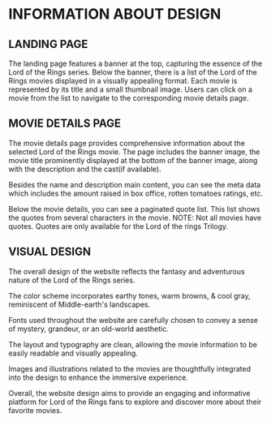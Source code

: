 # INFORMATION ABOUT DESIGN

## LANDING PAGE

The landing page features a banner at the top, capturing the essence of the Lord of the Rings series.
Below the banner, there is a list of the Lord of the Rings movies displayed in a visually appealing format. Each movie is represented by its title and a small thumbnail image.
Users can click on a movie from the list to navigate to the corresponding movie details page.

## MOVIE DETAILS PAGE

The movie details page provides comprehensive information about the selected Lord of the Rings movie.
The page includes the banner image, the movie title prominently displayed at the bottom of the banner image, along with the description and the cast(if available).

Besides the name and description main content, you can see the meta data which includes the amount raised in box office, rotten tomatoes ratings, etc.

Below the movie details, you can see a paginated quote list. This list shows the quotes from several characters in the movie.
NOTE: Not all movies have quotes. Quotes are only available for the Lord of the rings Trilogy.

## VISUAL DESIGN

The overall design of the website reflects the fantasy and adventurous nature of the Lord of the Rings series.

The color scheme incorporates earthy tones,  warm browns, & cool gray, reminiscent of Middle-earth's landscapes.

Fonts used throughout the website are carefully chosen to convey a sense of mystery, grandeur, or an old-world aesthetic.

The layout and typography are clean, allowing the movie information to be easily readable and visually appealing.

Images and illustrations related to the movies are thoughtfully integrated into the design to enhance the immersive experience.

Overall, the website design aims to provide an engaging and informative platform for Lord of the Rings fans to explore and discover more about their favorite movies.
